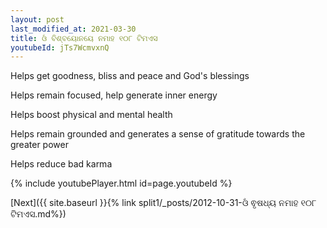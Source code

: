 ```yaml
---
layout: post
last_modified_at: 2021-03-30
title: ଓଁ ବିଶ୍ବୟୋନୟେ ନମାହ ୧୦୮ ଟିମଏସ
youtubeId: jTs7WcmvxnQ
---
```

 
 
Helps get goodness, bliss and peace and God's blessings
 
Helps remain focused, help generate inner energy 
 
Helps boost physical and mental health 
 
Helps remain grounded and generates a sense of gratitude towards the greater power 
 
Helps reduce bad karma
 
 
 
 


{% include youtubePlayer.html id=page.youtubeId %}
 
[Next]({{ site.baseurl }}{% link  split1/_posts/2012-10-31-ଓଁ ଵୃଷଧ୍ୟ ନମାହ ୧୦୮ ଟିମଏସ.md%})
 
